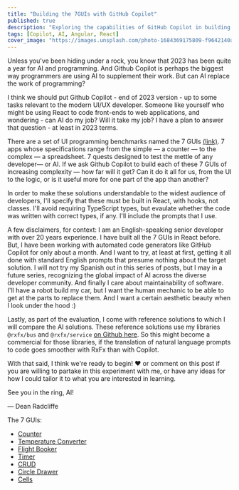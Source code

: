 ```yaml
---
title: "Building the 7GUIs with GitHub Copilot"
published: true
description: "Exploring the capabilities of GitHub Copilot in building UI applications"
tags: [Copilot, AI, Angular, React]
cover_image: "https://images.unsplash.com/photo-1684369175809-f9642140a1bd?q=80&w=2484&auto=format&fit=crop&ixlib=rb-4.0.3&ixid=M3wxMjA3fDB8MHxwaG90by1wYWdlfHx8fGVufDB8fHx8fA%3D%3D"
---
```


Unless you've been hiding under a rock, you know that 2023 has been quite a year for AI and programming. And Github Copilot is perhaps the biggest way programmers are using AI to supplement their work. But can AI replace the work of programming? 

I think we should put Github Copilot - end of 2023 version - up to some tasks relevant to the modern UI/UX developer. Someone like yourself who might be using React to code front-ends to web applications, and wondering - can AI do my job? Will it take my job? I have a plan to answer that question - at least in 2023 terms.

There are a set of UI programming benchmarks named the 7 GUIs [(link)](https://eugenkiss.github.io/7guis/). 7 apps whose specifications range from the simple — a counter — to the complex — a spreadsheet. 7 quests designed to test the mettle of any developer— or AI. If we ask Github Copilot to build each of these 7 GUIs of increasing complexity — how far will it get? Can it do it all for us, from the UI to the logic, or is it useful more for one part of the app than another?

In order to make these solutions understandable to the widest audience of developers, I'll specify that these must be built in React, with hooks, not classes. I'll avoid requiring TypeScript types, but evaulate whether the code was written with correct types, if any. I'll include the prompts that I use.

A few disclaimers, for context: I am an English-speaking senior developer with over 20 years experience. I have built all the 7 GUIs in React before. But, I have been working with automated code generators like GitHub Copilot for only about a month. And I want to try, at least at first, getting it all done with standard English prompts that presume nothing about the target solution. I will not try my Spanish out in this series of posts, but I may in a future series, recognizing the global impact of AI across the diverse developer community. And finally I care about maintainability of software. I'll have a robot build my car, but I want the human mechanic to be able to get at the parts to replace them. And I want a certain aesthetic beauty when I look under the hood :)

Lastly, as part of the evaluation, I come with reference solutions to which I will compare the AI solutions. These reference solutions use my libraries `@rxfx/bus` and `@rxfx/service` [on Github here](https://github.com/deanrad/rxfx). So this might become a commercial for those libraries, if the translation of natural language prompts to code goes smoother with RxFx than with Copilot. 

With that said, I think we're ready to begin! ❤️ or comment on this post if you are willing to partake in this experiment with me, or have any ideas for how I could tailor it to what you are interested in learning.

See you in the ring, AI!

— Dean Radcliffe

The 7 GUIs:

- [Counter](https://eugenkiss.github.io/7guis/tasks#counter)
- [Temperature Converter](https://eugenkiss.github.io/7guis/tasks#temp)
- [Flight Booker](https://eugenkiss.github.io/7guis/tasks#flight)
- [Timer](https://eugenkiss.github.io/7guis/tasks#timer)
- [CRUD](https://eugenkiss.github.io/7guis/tasks#crud)
- [Circle Drawer](https://eugenkiss.github.io/7guis/tasks#circle)
- [Cells](https://eugenkiss.github.io/7guis/tasks#cells)

